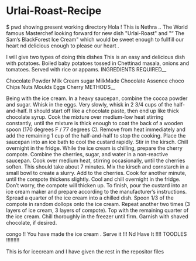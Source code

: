 # Urlai-Roast-Recipe
$ pwd showing present working directory Hola ! This is Nethra .. The World famous Masterchef looking forward for new dish  "Urlai-Roast" and "“ The Sam’s BlackForest Ice Cream" which would be sweet enough to fullfill our heart nd delicious enough to please our heart .

I will give two types of doing this dishes 
This is an easy and delicious dish with potatoes. Boiled baby potatoes tossed in Chettinad masala, onions and tomatoes. Served with rice or appams.
INGREDIENTS REQUIRED__

Chocolate Powder
Milk
Cream
sugar
MilkMade
Chocolate Assence
choco Chips
Nuts
Moulds
Eggs
Cherry
METHODS__

Being with the ice cream. In a heavy saucepan, combine the cocoa powder and sugar. Whisk in the eggs. Very slowly, whisk in 2 3/4 cups of the half-and-half. It should start off like a chocolate paste, then end up like thick chocolate syrup. Cook the mixture over medium-low heat stirring constantly, until the mixture is thick enough to coat the back of a wooden spoon (170 degrees F / 77 degrees C). Remove from heat immediately and add the remaining 1 cup of the half-and-half to stop the cooking. Place the saucepan into an ice bath to cool the custard rapidly. Stir in the kirsch. Chill overnight in the fridge. While the ice cream is chilling, prepare the cherry compote. Combine the cherries, sugar, and water in a non-reactive saucepan. Cook over medium heat, stirring occasionally, until the cherries soften. This should take about 7 minutes. Mix the kirsch and cornstarch in a small bowl to create a slurry. Add to the cherries. Cook for another minute, until the compote thickens slightly. Cool and chill overnight in the fridge. Don’t worry, the compote will thicken up. To finish, pour the custard into an ice cream maker and prepare according to the manufacturer’s instructions. Spread a quarter of the ice cream into a chilled dish. Spoon 1/3 of the compote in random dollops onto the ice cream. Repeat another two times (3 layers of ice cream, 3 layers of compote). Top with the remaining quarter of the ice cream. Chill thoroughly in the freezer until firm. Garnish with shaved chocolate, if desired.

congo !! You have made the ice cream . Serve it !!! Nd Have It !!!!
TOODLES !!!!!!!!!

This is for icecream and I have given the rest in the repositor files
